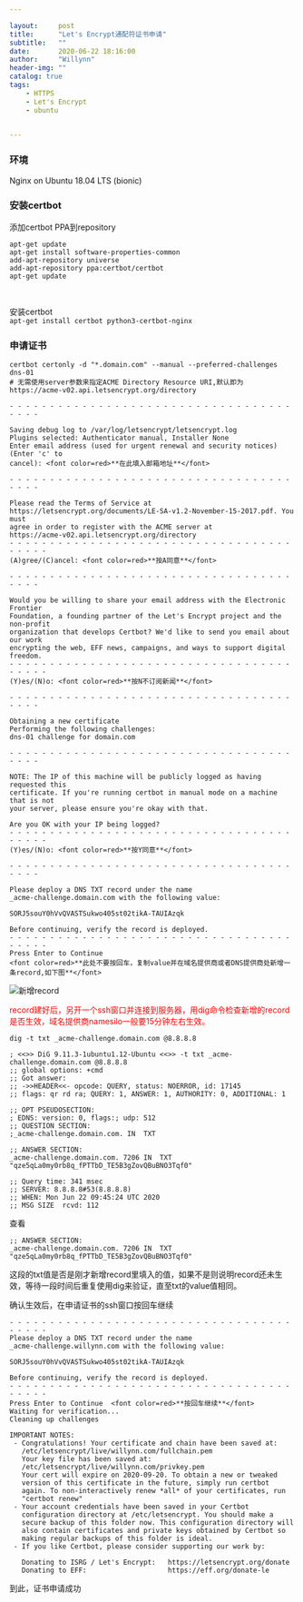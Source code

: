 ```yaml
---

layout:     post
title:      "Let's Encrypt通配符证书申请"
subtitle:   ""
date:       2020-06-22 18:16:00
author:     "Willynn"
header-img: ""
catalog: true
tags:
    - HTTPS
    - Let's Encrypt
    - ubuntu
    

---
```




### 环境
Nginx on Ubuntu 18.04 LTS (bionic)<br>

### 安装certbot
添加certbot PPA到repository
```
apt-get update
apt-get install software-properties-common
add-apt-repository universe
add-apt-repository ppa:certbot/certbot
apt-get update
```
<br>

安装certbot<br>
```apt-get install certbot python3-certbot-nginx```
<br>

### 申请证书
```
certbot certonly -d "*.domain.com" --manual --preferred-challenges dns-01   
# 无需使用server参数来指定ACME Directory Resource URI,默认即为https://acme-v02.api.letsencrypt.org/directory
```
```- - - - - - - - - - - - - - - - - - - - - - - - - - - - - - - - - - - - - - - ```
```
Saving debug log to /var/log/letsencrypt/letsencrypt.log
Plugins selected: Authenticator manual, Installer None
Enter email address (used for urgent renewal and security notices) (Enter 'c' to
cancel): <font color=red>**在此填入邮箱地址**</font>
```
```- - - - - - - - - - - - - - - - - - - - - - - - - - - - - - - - - - - - - - - ```
```
Please read the Terms of Service at
https://letsencrypt.org/documents/LE-SA-v1.2-November-15-2017.pdf. You must
agree in order to register with the ACME server at
https://acme-v02.api.letsencrypt.org/directory
- - - - - - - - - - - - - - - - - - - - - - - - - - - - - - - - - - - - - - - -
(A)gree/(C)ancel: <font color=red>**按A同意**</font>
```
```- - - - - - - - - - - - - - - - - - - - - - - - - - - - - - - - - - - - - - - ```
```
Would you be willing to share your email address with the Electronic Frontier
Foundation, a founding partner of the Let's Encrypt project and the non-profit
organization that develops Certbot? We'd like to send you email about our work
encrypting the web, EFF news, campaigns, and ways to support digital freedom.
- - - - - - - - - - - - - - - - - - - - - - - - - - - - - - - - - - - - - - - -
(Y)es/(N)o: <font color=red>**按N不订阅新闻**</font>
```
```- - - - - - - - - - - - - - - - - - - - - - - - - - - - - - - - - - - - - - - ```
```
Obtaining a new certificate
Performing the following challenges:
dns-01 challenge for domain.com
```
```- - - - - - - - - - - - - - - - - - - - - - - - - - - - - - - - - - - - - - - ```
```
NOTE: The IP of this machine will be publicly logged as having requested this
certificate. If you're running certbot in manual mode on a machine that is not
your server, please ensure you're okay with that.

Are you OK with your IP being logged?
- - - - - - - - - - - - - - - - - - - - - - - - - - - - - - - - - - - - - - - -
(Y)es/(N)o: <font color=red>**按Y同意**</font>
```
```- - - - - - - - - - - - - - - - - - - - - - - - - - - - - - - - - - - - - - - ```
```
Please deploy a DNS TXT record under the name
_acme-challenge.domain.com with the following value:

SORJ5souY0hVvQVASTSukwo405st02tikA-TAUIAzqk

Before continuing, verify the record is deployed.
- - - - - - - - - - - - - - - - - - - - - - - - - - - - - - - - - - - - - - - -
Press Enter to Continue
<font color=red>**此处不要按回车，复制value并在域名提供商或者DNS提供商处新增一条record,如下图**</font>
```
![新增record](img/in-post/2020-06-22/acme-challenge.png "新增record")<br>

<font color=red>record建好后，另开一个ssh窗口并连接到服务器，用dig命令检查新增的record是否生效，域名提供商namesilo一般要15分钟左右生效。</font>
```applescript
dig -t txt _acme-challenge.domain.com @8.8.8.8

; <<>> DiG 9.11.3-1ubuntu1.12-Ubuntu <<>> -t txt _acme-challenge.domain.com @8.8.8.8
;; global options: +cmd
;; Got answer:
;; ->>HEADER<<- opcode: QUERY, status: NOERROR, id: 17145
;; flags: qr rd ra; QUERY: 1, ANSWER: 1, AUTHORITY: 0, ADDITIONAL: 1

;; OPT PSEUDOSECTION:
; EDNS: version: 0, flags:; udp: 512
;; QUESTION SECTION:
;_acme-challenge.domain.com. IN  TXT

;; ANSWER SECTION:
_acme-challenge.domain.com. 7206 IN  TXT "qze5qLa0my0rb8q_fPTTbD_TE5B3gZovQBuBNO3Tqf0"

;; Query time: 341 msec
;; SERVER: 8.8.8.8#53(8.8.8.8)
;; WHEN: Mon Jun 22 09:45:24 UTC 2020
;; MSG SIZE  rcvd: 112

```
查看
```
;; ANSWER SECTION:
_acme-challenge.domain.com. 7206 IN  TXT "qze5qLa0my0rb8q_fPTTbD_TE5B3gZovQBuBNO3Tqf0"
```
这段的txt值是否是刚才新增record里填入的值，如果不是则说明record还未生效，等待一段时间后重复使用dig来验证，直至txt的value值相同。<br>

确认生效后，在申请证书的ssh窗口按回车继续
```
- - - - - - - - - - - - - - - - - - - - - - - - - - - - - - - - - - - - - - - -
Please deploy a DNS TXT record under the name
_acme-challenge.willynn.com with the following value:

SORJ5souY0hVvQVASTSukwo405st02tikA-TAUIAzqk

Before continuing, verify the record is deployed.
- - - - - - - - - - - - - - - - - - - - - - - - - - - - - - - - - - - - - - - -
Press Enter to Continue  <font color=red>**按回车继续**</font>
Waiting for verification...
Cleaning up challenges

IMPORTANT NOTES:
 - Congratulations! Your certificate and chain have been saved at:
   /etc/letsencrypt/live/willynn.com/fullchain.pem
   Your key file has been saved at:
   /etc/letsencrypt/live/willynn.com/privkey.pem
   Your cert will expire on 2020-09-20. To obtain a new or tweaked
   version of this certificate in the future, simply run certbot
   again. To non-interactively renew *all* of your certificates, run
   "certbot renew"
 - Your account credentials have been saved in your Certbot
   configuration directory at /etc/letsencrypt. You should make a
   secure backup of this folder now. This configuration directory will
   also contain certificates and private keys obtained by Certbot so
   making regular backups of this folder is ideal.
 - If you like Certbot, please consider supporting our work by:

   Donating to ISRG / Let's Encrypt:   https://letsencrypt.org/donate
   Donating to EFF:                    https://eff.org/donate-le

```
到此，证书申请成功
